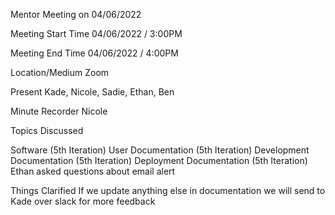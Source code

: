 Mentor Meeting on 04/06/2022

Meeting Start Time
04/06/2022 / 3:00PM

Meeting End Time
04/06/2022 / 4:00PM

Location/Medium
Zoom

Present
Kade, Nicole, Sadie, Ethan, Ben

Minute Recorder
Nicole

Topics Discussed

Software (5th Iteration)
User Documentation (5th Iteration)
Development Documentation (5th Iteration)
Deployment Documentation (5th Iteration)
Ethan asked questions about email alert


Things Clarified
If we update anything else in documentation we will send to Kade over slack for more feedback 
